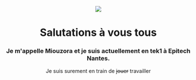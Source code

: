 <div align="center">
  <img src="https://medias.spotern.com/spots/w640/70/70614-1532336916.jpg">
<h1>Salutations à vous tous</h1>
<h3>Je m'appelle Miouzora et je suis actuellement en tek1 à Epitech Nantes.</h3>
Je suis surement en train de <strike>jouer</strike> travailler
<div align="center">
<!--
**Miou-zora/Miou-zora** is a ✨ _special_ ✨ repository because its `README.md` (this file) appears on your GitHub profile.

Here are some ideas to get you started:

- 🔭 I’m currently working on ...
- 🌱 I’m currently learning ...
- 👯 I’m looking to collaborate on ...
- 🤔 I’m looking for help with ...
- 💬 Ask me about ...
- 📫 How to reach me: ...
- 😄 Pronouns: ...
- ⚡ Fun fact: ...+
-->
